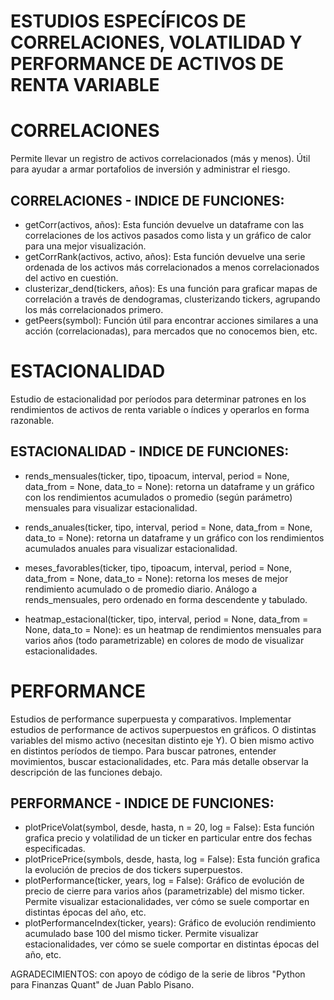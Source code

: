 # ESTUDIOS ESPECÍFICOS DE CORRELACIONES, VOLATILIDAD Y PERFORMANCE DE ACTIVOS DE RENTA VARIABLE

# CORRELACIONES

Permite llevar un registro de activos correlacionados (más y menos). Útil para ayudar a armar portafolios de inversión y administrar el riesgo.

## CORRELACIONES - INDICE DE FUNCIONES:

- getCorr(activos, años): Esta función devuelve un dataframe con las correlaciones de los activos pasados como lista y un gráfico de calor para una mejor visualización.
- getCorrRank(activos, activo, años): Esta función devuelve una serie ordenada de los activos más correlacionados a menos correlacionados del activo en cuestión.
- clusterizar_dend(tickers, años): Es una función para graficar mapas de correlación a través de dendogramas, clusterizando tickers, agrupando los más correlacionados primero.
- getPeers(symbol): Función útil para encontrar acciones similares a una acción (correlacionadas), para mercados que no conocemos bien, etc.

# ESTACIONALIDAD

Estudio de estacionalidad por períodos para determinar patrones en los rendimientos de activos de renta variable o índices y operarlos en forma razonable.

## ESTACIONALIDAD - INDICE DE FUNCIONES:

- rends_mensuales(ticker, tipo, tipoacum, interval, period = None, data_from = None, data_to = None): retorna un dataframe y un gráfico con los rendimientos acumulados o promedio (según parámetro) mensuales para visualizar estacionalidad.

- rends_anuales(ticker, tipo, interval, period = None, data_from = None, data_to = None): retorna un dataframe y un gráfico con los rendimientos acumulados anuales para visualizar estacionalidad.

- meses_favorables(ticker, tipo, tipoacum, interval, period = None, data_from = None, data_to = None): retorna los meses de mejor rendimiento acumulado o de promedio diario. Análogo a rends_mensuales, pero ordenado en forma descendente y tabulado.

- heatmap_estacional(ticker, tipo, interval, period = None, data_from = None, data_to = None): es un heatmap de rendimientos mensuales para varios años (todo parametrizable) en colores de modo de visualizar estacionalidades.

# PERFORMANCE

Estudios de performance superpuesta y comparativos. Implementar estudios de performance de activos superpuestos en gráficos. O distintas variables del mismo activo (necesitan distinto eje Y). O bien mismo activo en distintos períodos de tiempo. Para buscar patrones, entender movimientos, buscar estacionalidades, etc. Para más detalle observar la descripción de las funciones debajo.

## PERFORMANCE - INDICE DE FUNCIONES:

- plotPriceVolat(symbol, desde, hasta, n = 20, log = False): Esta función grafica precio y volatilidad de un ticker en particular entre dos fechas especificadas.
- plotPricePrice(symbols, desde, hasta, log = False): Esta función grafica la evolución de precios de dos tickers superpuestos.
- plotPerformance(ticker, years, log = False): Gráfico de evolución de precio de cierre para varios años (parametrizable) del mismo ticker. Permite visualizar estacionalidades, ver cómo se suele comportar en distintas épocas del año, etc.
- plotPerformanceIndex(ticker, years): Gráfico de evolución rendimiento acumulado base 100 del mismo ticker. Permite visualizar estacionalidades, ver cómo se suele comportar en distintas épocas del año, etc.

AGRADECIMIENTOS: con apoyo de código de la serie de libros "Python para Finanzas Quant" de Juan Pablo Pisano.